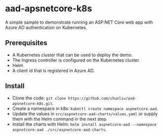 # aad-apsnetcore-k8s

A simple sample to demonstrate running an ASP.NET Core web app with Azure AD authentication on Kubernetes.

## Prerequisites

- A Kubernetes cluster that can be used to deploy the demo.
- The Ingress controller is configured on the Kubernetes cluster.
- Helm
- A client id that is registered in Azure AD.

## Install

- Clone the code: `git clone https://github.com/chunliu/aad-apsnetcore-k8s.git`.
- Create a namespace in k8s: `kubectl create namespace aspnetcore-aad`.
- Update the values in `src/aspnetcore-aad-charts/values.yaml` or supply them with the Helm command in the next step.
- Install the charts with Helm: `helm install aspnetcore-aad --namespace aspnetcore-aad ./src/aspnetcore-aad-charts`.
